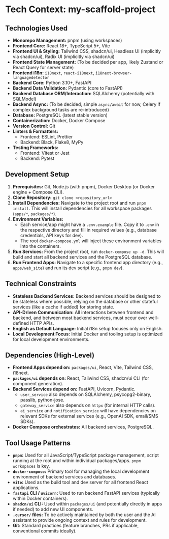# Tech Context: my-scaffold-project

## Technologies Used
- **Monorepo Management:** pnpm (using workspaces)
- **Frontend Core:** React 18+, TypeScript 5+, Vite
- **Frontend UI & Styling:** Tailwind CSS, shadcn/ui, Headless UI (implicitly via shadcn/ui), Radix UI (implicitly via shadcn/ui)
- **Frontend State Management:** (To be decided per app, likely Zustand or React Query for server state)
- **Frontend i18n:** `i18next`, `react-i18next`, `i18next-browser-languagedetector`
- **Backend Core:** Python 3.10+, FastAPI
- **Backend Data Validation:** Pydantic (core to FastAPI)
- **Backend Database ORM/Interaction:** SQLAlchemy (potentially with SQLModel)
- **Backend Async:** (To be decided, simple `async/await` for now, Celery if complex background tasks are re-introduced)
- **Database:** PostgreSQL (latest stable version)
- **Containerization:** Docker, Docker Compose
- **Version Control:** Git
- **Linters & Formatters:**
    - Frontend: ESLint, Prettier
    - Backend: Black, Flake8, MyPy
- **Testing Frameworks:**
    - Frontend: Vitest or Jest
    - Backend: Pytest

## Development Setup
1.  **Prerequisites:** Git, Node.js (with pnpm), Docker Desktop (or Docker engine + Compose CLI).
2.  **Clone Repository:** `git clone <repository_url>`
3.  **Install Dependencies:** Navigate to the project root and run `pnpm install`. This will install dependencies for all workspace packages (`apps/*`, `packages/*`).
4.  **Environment Variables:**
    - Each service/app might have a `.env.example` file. Copy it to `.env` in the respective directory and fill in required values (e.g., database credentials, API keys for dev).
    - The root `docker-compose.yml` will inject these environment variables into the containers.
5.  **Run Services:** From the project root, run `docker-compose up -d`. This will build and start all backend services and the PostgreSQL database.
6.  **Run Frontend Apps:** Navigate to a specific frontend app directory (e.g., `apps/web_site`) and run its dev script (e.g., `pnpm dev`).

## Technical Constraints
- **Stateless Backend Services:** Backend services should be designed to be stateless where possible, relying on the database or other stateful services (like a cache if added) for storing state.
- **API-Driven Communication:** All interactions between frontend and backend, and between most backend services, must occur over well-defined HTTP APIs.
- **English as Default Language:** Initial i18n setup focuses only on English.
- **Local Development Focus:** Initial Docker and tooling setup is optimized for local development environments.

## Dependencies (High-Level)
- **Frontend Apps depend on:** `packages/ui`, React, Vite, Tailwind CSS, i18next.
- **`packages/ui` depends on:** React, Tailwind CSS, shadcn/ui CLI (for component generation).
- **Backend Services depend on:** FastAPI, Uvicorn, Pydantic.
    - `user_service` also depends on SQLAlchemy, psycopg2-binary, passlib, python-jose.
    - `gateway_service` also depends on `httpx` (for internal HTTP calls).
    - `ai_service` and `notification_service` will have dependencies on relevant SDKs for external services (e.g., OpenAI SDK, email/SMS SDKs).
- **Docker Compose orchestrates:** All backend services, PostgreSQL.

## Tool Usage Patterns
- **`pnpm`:** Used for all JavaScript/TypeScript package management, script running at the root and within individual packages/apps. `pnpm workspaces` is key.
- **`docker-compose`:** Primary tool for managing the local development environment of backend services and databases.
- **`vite`:** Used as the build tool and dev server for all frontend React applications.
- **`fastapi` CLI / `uvicorn`:** Used to run backend FastAPI services (typically within Docker containers).
- **`shadcn/ui` CLI:** Used within `packages/ui` (and potentially directly in apps if needed) to add new UI components.
- **`.cursor/` files:** To be actively maintained by both the user and the AI assistant to provide ongoing context and rules for development.
- **Git:** Standard practices (feature branches, PRs if applicable, conventional commits ideally). 